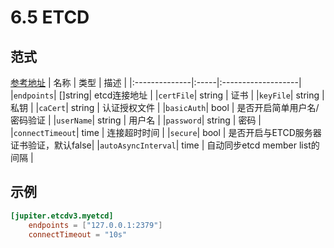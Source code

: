 # 6.5 ETCD

## 范式
[参考地址](https://github.com/douyu/jupiter/tree/master/client/etcd/config.go)
|  名称 | 类型 | 描述 |
|:--------------|:-----|:-------------------|
|`endpoints`| []string| etcd连接地址 |
|`certFile`| string | 证书 |
|`keyFile`| string | 私钥 |
|`caCert`| string | 认证授权文件 |
|`basicAuth`| bool | 是否开启简单用户名/密码验证 |
|`userName`| string | 用户名 |
|`password`| string | 密码 |
|`connectTimeout`| time | 连接超时时间 |
|`secure`| bool | 是否开启与ETCD服务器证书验证，默认false|
|`autoAsyncInterval`| time | 自动同步etcd member list的间隔 |

## 示例
```toml
[jupiter.etcdv3.myetcd]
    endpoints = ["127.0.0.1:2379"]
    connectTimeout = "10s"
```
